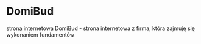 # DomiBud
strona internetowa DomiBud - strona internetowa z firma, która zajmuję się wykonaniem fundamentów
